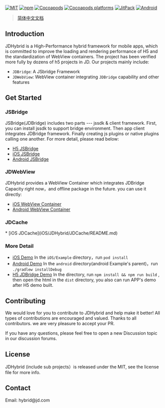 [![MIT](https://img.shields.io/github/license/JDFED/JDHybrid)](https://cocoapods.org/pods/JDHybrid) [![npm](https://img.shields.io/npm/v/jdhybrid_jdbridge)](https://www.npmjs.com/package/jdhybrid_jdbridge) [![Cocoapods](https://img.shields.io/cocoapods/v/JDHybrid)](https://cocoapods.org/pods/JDHybrid) [![Cocoapods platforms](https://img.shields.io/cocoapods/p/JDHybrid)](https://github.com/JDFED/JDHybrid) [![JitPack](https://img.shields.io/jitpack/version/com.github.JDFED/JDHybrid)](https://jitpack.io/#JDFED/JDHybrid) [![Android](https://img.shields.io/badge/platform-Android-green)](https://github.com/JDFED/JDHybrid)

> [简体中文文档](README-zh-CN.md)

<h2>Introduction</h2>

JDHybrid is a High-Performance hybrid framework for mobile apps, which is committed to improve the loading and rendering performance of H5 and the standardization of WebView containers. The project has been verified more fully by dozens of h5 projects in JD. Our projects mainly include:

* `JDBridge`: A JSbridge Framework
* `JDWebView`: WebView container integrating `JDBridge` capability and other features



<h2>Get Started</h2>

<h3>JSBridge</h3>
JSBridge(JDBridge) includes two parts --- jssdk & client framework. First, you can install jssdk to support bridge environment. Then app client integrates JDBridge framework. Finally creating js plugins or native plugins calling one another. For more detail, please read below:

* [H5 JSBridge](H5/JDBridge/README.md)
* [iOS JSBridge](iOS/JDHybrid/JDBridge/README.md)
* [Android JSBridge](android/JDBridge/README.md)

<h3>JDWebView </h3>
JDHybrid provides a WebView Container which integrates JDBridge Capacity right now，and offline package in the future. you can use it directly:

* [iOS WebView Container](iOS/JDHybrid/JDWebView/README.md)
* [Android WebView Container](android/JDWebView/README.md)

<h3>JDCache </h3>
* [iOS JDCache](iOS/JDHybrid/JDCache/README.md)

<h3>More Detail</h3>

* [iOS Demo](iOS/Example) In the `iOS/Example` directory，run `pod install` 
* [Android Demo](android/example) In the `android` directory(android Example's parent)，run `./gradlew installDebug` 
* [H5 JDBridge Demo](H5/JDBridge/Example) In the directory, run `npm install && npm run build` , then open the html in the `dist` directory, you also can run APP's demo after H5 demo built.

<h2>Contributing</h2>

We would love for you to contribute to JDHybrid and help make it better! All types of contributions are encouraged and valued. Thanks to all contributors. we are very pleasure to accept your PR.

If you have any questions, please feel free to open a new Discussion topic in our discussion forums.

<h2>License</h2>
JDHybrid (include sub projects）is released under the MIT, see the license file for more info.


<h2>Contact</h2>
Email: hybrid@jd.com
